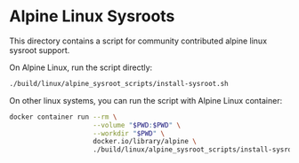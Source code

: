 # Alpine Linux Sysroots

This directory contains a script for community contributed alpine linux sysroot support.

On Alpine Linux, run the script directly:

``` sh
./build/linux/alpine_sysroot_scripts/install-sysroot.sh
```

On other linux systems, you can run the script with Alpine Linux container:

``` sh
docker container run --rm \
                     --volume "$PWD:$PWD" \
                     --workdir "$PWD" \
                     docker.io/library/alpine \
                     ./build/linux/alpine_sysroot_scripts/install-sysroot.sh
```
